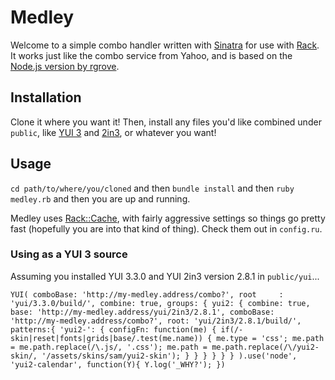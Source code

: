 # Medley

Welcome to a simple combo handler written with 
[Sinatra](http://github.com/sinatra/sinatra/) for use with 
[Rack](https://github.com/rack/rack). 
It works just like the combo service from Yahoo, and is based on the 
[Node.js version by rgrove](http://github.com/rgrove/combohandler). 

## Installation
Clone it where you want it! Then, install any files you'd like combined under
`public`, like [YUI 3](https://github.com/yui/yui3) and 
[2in3](https://github.com/yui/2in3), or whatever you want!

## Usage
`cd path/to/where/you/cloned` and then `bundle install` and then 
`ruby medley.rb` and then you are up and running. 

Medley uses [Rack::Cache](http://rtomayko.github.com/rack-cache/), with fairly 
aggressive settings so things go pretty fast (hopefully you are into that kind
of thing). Check them out in `config.ru`.

### Using as a YUI 3 source
Assuming you installed YUI 3.3.0 and YUI 2in3 version 2.8.1 in `public/yui`...

`YUI(
      comboBase: 'http://my-medley.address/combo?',
      root     : 'yui/3.3.0/build/',
      combine: true,
      groups: {
        yui2: {
          combine: true,
          base: 'http://my-medley.address/yui/2in3/2.8.1',
          comboBase: 'http://my-medley.address/combo?',
          root: 'yui/2in3/2.8.1/build/',
          patterns:{
            'yui2-': {
              configFn: function(me) {
                if(/-skin|reset|fonts|grids|base/.test(me.name)) {
                    me.type = 'css';
                    me.path = me.path.replace(/\.js/, '.css');
                    me.path = me.path.replace(/\/yui2-skin/, '/assets/skins/sam/yui2-skin');
                }
              }
            }
          }
        }
      }
    ).use('node', 'yui2-calendar', function(Y){
      Y.log('_WHY?');
})`

